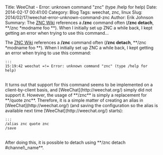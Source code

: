 Title: WeeChat - Error: unknown command "znc" (type /help for help)
Date: 2014-02-17 00:41:00
Category: Blog
Tags: weechat, znc, linux
Slug: 2014/02/17/weechat-error-unknown-command-znc
Author: Erik Johnson
Summary: The [ZNC Wiki](http://wiki.znc.in/) references a **/znc** command often (**/znc detach**, **/znc \*modname foo **). When I initially set up ZNC a while back, I kept getting an error when trying to use this command...

The [ZNC Wiki](http://wiki.znc.in/) references a **/znc** command often (**/znc detach**, **/znc \*modname foo **). When I initially set up ZNC a while back, I kept getting an error when trying to use this command:

    :::
    15:19:42 weechat =!= Error: unknown command "znc" (type /help for help)

<br>
It turns out that support for this command seems to be implemented on a
client-by-client basis, and [WeeChat](http://weechat.org/) simply did not
support it. However, the usage of **/znc** is simply a replacement for **/quote
znc**. Therefore, it is a simple matter of creating an alias in
[WeeChat](http://weechat.org/) (and saving the configuration so the alias is
available next time [WeeChat](http://weechat.org/) starts):

<br>

    :::
    /alias znc quote znc
    /save

<br>
After doing this, it is possible to detach using **/znc detach #channel\_name**.
